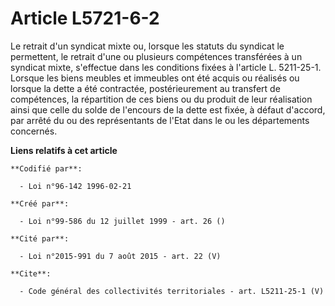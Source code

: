 # Article L5721-6-2

Le retrait d'un syndicat mixte ou, lorsque les statuts du syndicat le permettent, le retrait d'une ou plusieurs compétences
transférées à un syndicat mixte, s'effectue dans les conditions fixées à l'article L. 5211-25-1. Lorsque les biens meubles et
immeubles ont été acquis ou réalisés ou lorsque la dette a été contractée, postérieurement au transfert de compétences, la
répartition de ces biens ou du produit de leur réalisation ainsi que celle du solde de l'encours de la dette est fixée, à
défaut d'accord, par arrêté du ou des représentants de l'Etat dans le ou les départements concernés.

**Liens relatifs à cet article**

	**Codifié par**:

	  - Loi n°96-142 1996-02-21

	**Créé par**:

	  - Loi n°99-586 du 12 juillet 1999 - art. 26 ()

	**Cité par**:

	  - Loi n°2015-991 du 7 août 2015 - art. 22 (V)

	**Cite**:

	  - Code général des collectivités territoriales - art. L5211-25-1 (V)
